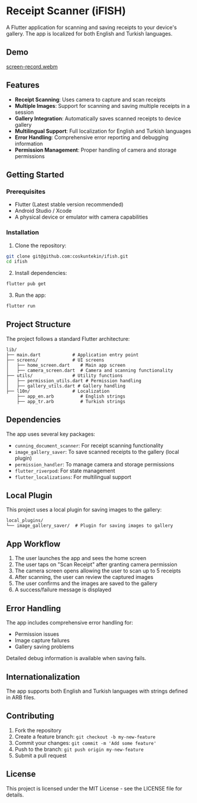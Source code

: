 # Receipt Scanner (iFISH)

A Flutter application for scanning and saving receipts to your device's gallery. The app is localized for both English and Turkish languages.

## Demo

[screen-record.webm](https://github.com/user-attachments/assets/5b15408d-5424-4653-8ce4-e2841690bd0c)

## Features

- **Receipt Scanning**: Uses camera to capture and scan receipts
- **Multiple Images**: Support for scanning and saving multiple receipts in a session
- **Gallery Integration**: Automatically saves scanned receipts to device gallery
- **Multilingual Support**: Full localization for English and Turkish languages
- **Error Handling**: Comprehensive error reporting and debugging information
- **Permission Management**: Proper handling of camera and storage permissions

## Getting Started

### Prerequisites

- Flutter (Latest stable version recommended)
- Android Studio / Xcode
- A physical device or emulator with camera capabilities

### Installation

1. Clone the repository:
```bash
git clone git@github.com:coskuntekin/ifish.git
cd ifish
```

2. Install dependencies:
```bash
flutter pub get
```

3. Run the app:
```bash
flutter run
```

## Project Structure

The project follows a standard Flutter architecture:

```
lib/
├── main.dart            # Application entry point
├── screens/             # UI screens
│   ├── home_screen.dart    # Main app screen
│   ├── camera_screen.dart  # Camera and scanning functionality
├── utils/               # Utility functions
│   ├── permission_utils.dart # Permission handling
│   ├── gallery_utils.dart # Gallery handling
├── l10n/                # Localization
    ├── app_en.arb          # English strings
    ├── app_tr.arb          # Turkish strings
```

## Dependencies

The app uses several key packages:

- `cunning_document_scanner`: For receipt scanning functionality
- `image_gallery_saver`: To save scanned receipts to the gallery (local plugin)
- `permission_handler`: To manage camera and storage permissions
- `flutter_riverpod`: For state management
- `flutter_localizations`: For multilingual support

## Local Plugin

This project uses a local plugin for saving images to the gallery:

```
local_plugins/
└── image_gallery_saver/  # Plugin for saving images to gallery
```

## App Workflow

1. The user launches the app and sees the home screen
2. The user taps on "Scan Receipt" after granting camera permission
3. The camera screen opens allowing the user to scan up to 5 receipts
4. After scanning, the user can review the captured images
5. The user confirms and the images are saved to the gallery
6. A success/failure message is displayed

## Error Handling

The app includes comprehensive error handling for:
- Permission issues
- Image capture failures
- Gallery saving problems

Detailed debug information is available when saving fails.

## Internationalization

The app supports both English and Turkish languages with strings defined in ARB files.

## Contributing

1. Fork the repository
2. Create a feature branch: `git checkout -b my-new-feature`
3. Commit your changes: `git commit -m 'Add some feature'`
4. Push to the branch: `git push origin my-new-feature`
5. Submit a pull request

## License

This project is licensed under the MIT License - see the LICENSE file for details.
